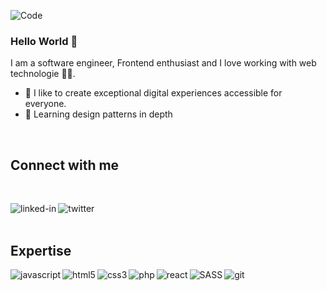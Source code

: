 ![Code](https://i.ibb.co/DkjTJV2/code.jpg)
### Hello World 👋
I am a software engineer, Frontend enthusiast and I love working with web technologie 👨‍💻.
- 💜 I like to create exceptional digital experiences accessible for everyone. 
- 🌱 Learning design patterns in depth
<br>

## Connect with me
<br>

[<img align="left" alt="linked-in" src="https://img.shields.io/badge/linkedin-%230077B5.svg?&style=for-the-badge&logo=linkedin&logoColor=white" />](https://www.linkedin.com/in/josu%C3%A9-coreas-sv/)
[<img align="left" alt="twitter" src="https://img.shields.io/badge/twitter-%231DA1F2.svg?&style=for-the-badge&logo=twitter&logoColor=white" />](https://twitter.com/JDavidcorea5)


<br>
<br>

## Expertise
<img align="left" alt="javascript" src="https://img.shields.io/badge/javascript-%23323330.svg?style=for-the-badge&logo=javascript&logoColor=%23F7DF1E" />

<img align="left" alt="html5" src="https://img.shields.io/badge/html5-%23E34F26.svg?style=for-the-badge&logo=html5&logoColor=white" />

<img align="left" alt="css3" src="https://img.shields.io/badge/css3-%231572B6.svg?style=for-the-badge&logo=css3&logoColor=white" />

<img align="left" alt="php" src="https://img.shields.io/badge/Node.js-43853D?style=for-the-badge&logo=node.js&logoColor=white" />

<img align="left" alt="react" src="https://img.shields.io/badge/react-%2320232a.svg?style=for-the-badge&logo=react&logoColor=%2361DAFB" />
                                                                                                                                   
<img align="left" alt="SASS" src="https://img.shields.io/badge/MongoDB-4EA94B?style=for-the-badge&logo=mongodb&logoColor=white" />      
                                                                                                                                         
<img align="left" alt="git" src="https://img.shields.io/badge/git-%23F05033.svg?style=for-the-badge&logo=git&logoColor=white" />                                                             



